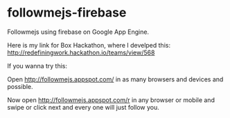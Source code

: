 followmejs-firebase
===================

Followmejs using firebase on Google App Engine.


Here is my link for Box Hackathon, where I develped this: http://redefiningwork.hackathon.io/teams/view/568


If you wanna try this:

Open http://followmejs.appspot.com/ in as many browsers and devices and possible.

Now open http://followmejs.appspot.com/r in any browser or mobile and swipe or click next and every one will just follow you.




